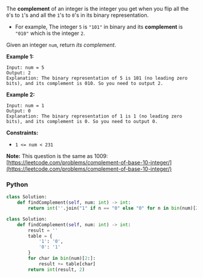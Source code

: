 The  **complement**  of an integer is the integer you get when you flip all the  `0`'s to  `1`'s and all the  `1`'s to  `0`'s in its binary representation.

-   For example, The integer  `5`  is  `"101"`  in binary and its  **complement**  is  `"010"`  which is the integer  `2`.

Given an integer  `num`, return  _its complement_.

**Example 1:**
```
Input: num = 5
Output: 2
Explanation: The binary representation of 5 is 101 (no leading zero bits), and its complement is 010. So you need to output 2.
```

**Example 2:**
```
Input: num = 1
Output: 0
Explanation: The binary representation of 1 is 1 (no leading zero bits), and its complement is 0. So you need to output 0.
```

**Constraints:**
-   `1 <= num < 231`

**Note:**  This question is the same as 1009:  [https://leetcode.com/problems/complement-of-base-10-integer/](https://leetcode.com/problems/complement-of-base-10-integer/)


### Python

```py
class Solution:
    def findComplement(self, num: int) -> int:
        return int(''.join("1" if n == "0" else "0" for n in bin(num)[2:]), 2)
```

```python
class Solution:
    def findComplement(self, num: int) -> int:
        result = ''
        table = {
            '1': '0',
            '0': '1'
        }
        for char in bin(num)[2:]:
            result += table[char]
        return int(result, 2)
```